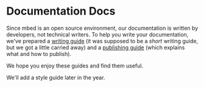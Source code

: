 # Documentation Docs

Since mbed is an open source environment, our documentation is written by developers, not technical writers. To help you write your documentation, we've prepared a [writing guide](/Docs/writing_guide.md) (it was supposed to be a *short* writing guide, but we got a little carried away) and a [publishing guide](/Docs/publishing_guide.md) (which explains what and how to publish).

We hope you enjoy these guides and find them useful. 

We'll add a style guide later in the year.
